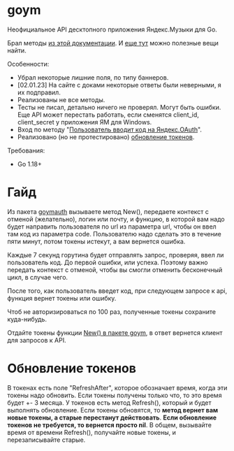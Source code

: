 # goym

Неофициальное API десктопного приложения Яндекс.Музыки для Go.

Брал методы [из этой документации](https://www.cherkashin.dev/yandex-music-open-api).
И [еще тут](https://github.com/MarshalX/yandex-music-api) можно полезные вещи найти.

Особенности:
- Убрал некоторые лишние поля, по типу баннеров.
- [02.01.23] На сайте с доками некоторые ответы были неверными, я их подправил.
- Реализованы не все методы.
- Тесты не писал, детально ничего не проверял. Могут быть ошибки. Еще API может перестать работать, если сменятся client_id, client_secret у приложения ЯМ для Windows.
- Вход по методу "[Пользователь вводит код на Яндекс.OAuth](https://yandex.ru/dev/id/doc/dg/oauth/reference/simple-input-client.html)".
- Реализовано (но не протестировано) [обновление токенов](https://yandex.ru/dev/id/doc/dg/oauth/reference/refresh-client.html).

Требования:
- Go 1.18+


# Гайд

Из пакета [goymauth](./goymauth) вызываете метод New(), передаете контекст с отменой (желательно), логин или почту,
и функцию, в которой вам надо будет направить пользователя по url из параметра url, чтобы он ввел там код из параметра code. Пользователю надо сделать это в течение пяти минут, потом токены истекут, а вам вернется ошибка.

Каждые 7 секунд горутина будет отправлять запрос, проверяя, ввел ли пользователь код. До первой ошибки, или успеха. Поэтому важно передать контекст с отменой, чтобы вы смогли отменить бесконечный цикл, в случае чего.

После того, как пользователь введет код, при следующем запросе к api, функция вернет токены или ошибку.

Чтоб не авторизироваться по 100 раз, полученные токены сохраните куда-нибудь.

Отдайте токены функции [New() в пакете goym](./main.go), в ответ вернется клиент для запросов к API.

# Обновление токенов
В токенах есть поле "RefreshAfter", которое обозначает время, когда эти токены надо обновить. Если токены получены только что, то это время будет +- 3 месяца. У токенов есть метод Refresh(), который и будет выполнять обновление. Если токены обновятся, то **метод вернет вам новые токены, а старые перестанут действовать**. **Если обновление токенов не требуется, то вернется просто nil**. В общем, вызывайте время от времени Refresh(), получайте новые токены, и перезаписывайте старые.
